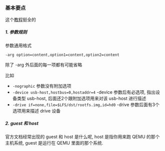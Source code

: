

### 基本要点

这个[教程](https://documentation.suse.com/sles/15-SP2/html/SLES-all/cha-qemu-running.html)挺全的

##### 1. 参数规则

参数通用格式

```
-arg option=content,option1=content,option2=content
```

除了 -arg 外后面的每一项都有可能省略

比如

* `-nographic` 参数没有附加选项
* `-device usb-host,hostbus=0,hostaddr=4` -device 参数后有必选项, 指出设备类型 usb-host, 后面还2个跟附加选项用来对该 usb-host 进行描述
* `-drive if=none,file=$LFS/dst/rootfs.img,id=hd0` -drive 参数后面有3个选项用来描述 drive 设备

##### 2. guest 和 host

官方文档经常出现的 guest 和 host 是什么呢, host 是指你用来跑 QEMU 的那个主机系统, guest 是运行在 QEMU 里面的那个系统.

